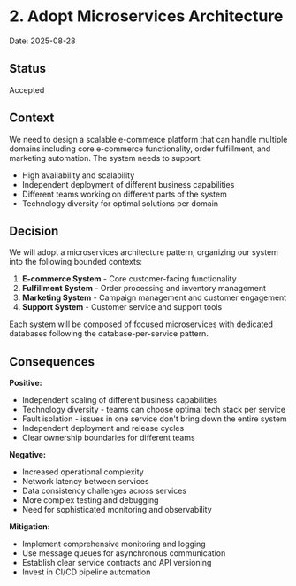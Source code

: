 # 2. Adopt Microservices Architecture

Date: 2025-08-28

## Status

Accepted

## Context

We need to design a scalable e-commerce platform that can handle multiple domains including core e-commerce functionality, order fulfillment, and marketing automation. The system needs to support:

- High availability and scalability
- Independent deployment of different business capabilities
- Different teams working on different parts of the system
- Technology diversity for optimal solutions per domain

## Decision

We will adopt a microservices architecture pattern, organizing our system into the following bounded contexts:

1. **E-commerce System** - Core customer-facing functionality
2. **Fulfillment System** - Order processing and inventory management
3. **Marketing System** - Campaign management and customer engagement
4. **Support System** - Customer service and support tools

Each system will be composed of focused microservices with dedicated databases following the database-per-service pattern.

## Consequences

**Positive:**
- Independent scaling of different business capabilities
- Technology diversity - teams can choose optimal tech stack per service
- Fault isolation - issues in one service don't bring down the entire system
- Independent deployment and release cycles
- Clear ownership boundaries for different teams

**Negative:**
- Increased operational complexity
- Network latency between services
- Data consistency challenges across services
- More complex testing and debugging
- Need for sophisticated monitoring and observability

**Mitigation:**
- Implement comprehensive monitoring and logging
- Use message queues for asynchronous communication
- Establish clear service contracts and API versioning
- Invest in CI/CD pipeline automation
